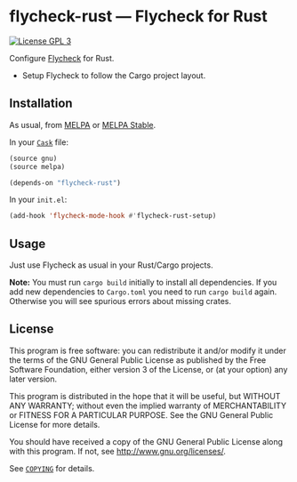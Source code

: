 flycheck-rust — Flycheck for Rust
=================================

[![License GPL 3][badge-license]][copying]

Configure [Flycheck][] for Rust.

- Setup Flycheck to follow the Cargo project layout.

Installation
------------

As usual, from [MELPA][] or [MELPA Stable][].

In your [`Cask`][cask] file:

```cl
(source gnu)
(source melpa)

(depends-on "flycheck-rust")
```

In your `init.el`:

```cl
(add-hook 'flycheck-mode-hook #'flycheck-rust-setup)
```

Usage
-----

Just use Flycheck as usual in your Rust/Cargo projects.

**Note:** You must run `cargo build` initially to install all dependencies.  If
you add new dependencies to `Cargo.toml` you need to run `cargo build` again.
Otherwise you will see spurious errors about missing crates.

License
-------

This program is free software: you can redistribute it and/or modify it under
the terms of the GNU General Public License as published by the Free Software
Foundation, either version 3 of the License, or (at your option) any later
version.

This program is distributed in the hope that it will be useful, but WITHOUT ANY
WARRANTY; without even the implied warranty of MERCHANTABILITY or FITNESS FOR A
PARTICULAR PURPOSE.  See the GNU General Public License for more details.

You should have received a copy of the GNU General Public License along with
this program.  If not, see http://www.gnu.org/licenses/.

See [`COPYING`][copying] for details.

[badge-license]: https://img.shields.io/badge/license-GPL_3-green.svg?dummy
[COPYING]: https://github.com/flycheck/flycheck-rust/blob/master/COPYING
[Flycheck]: https://github.com/flycheck/flycheck
[Cask]: https://github.com/cask/cask
[MELPA]: http://melpa.milkbox.net
[MELPA Stable]: http://melpa-stable.milkbox.net
